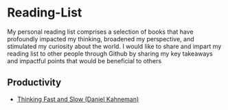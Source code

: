 # Reading-List
My personal reading list comprises a selection of books that have profoundly impacted my thinking, broadened my perspective, and stimulated my curiosity about the world. I would like to share and impart my reading list to other people through Github by sharing my key takeaways and impactful points that would be beneficial to others


## Productivity 

- [Thinking Fast and Slow (Daniel Kahneman)](https://www.amazon.co.uk/Thinking-Fast-Slow-Daniel-Kahneman/dp/0141033576)
